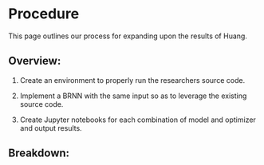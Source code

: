 # Procedure
This page outlines our process for expanding upon the results of Huang.

## Overview:
1. Create an environment to properly run the researchers source code.

2. Implement a BRNN with the same input so as to leverage the existing source code.

3. Create Jupyter notebooks for each combination of model and optimizer and output results.

## Breakdown: